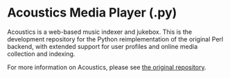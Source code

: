 Acoustics Media Player (.py)
=======================

Acoustics is a web-based music indexer and jukebox. This is the development repository for the Python reimplementation of the original Perl backend, with extended support for user profiles and online media collection and indexing.

For more information on Acoustics, please see [the original repository](https://github.com/avuserow/amp).
